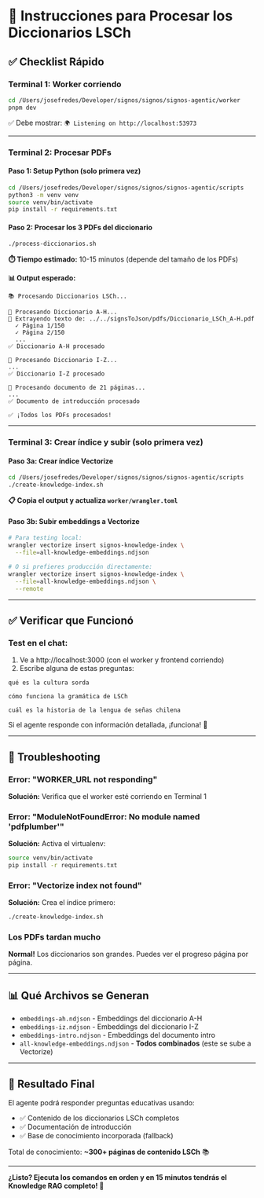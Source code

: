 # 🚀 Instrucciones para Procesar los Diccionarios LSCh

## ✅ Checklist Rápido

### Terminal 1: Worker corriendo
```bash
cd /Users/josefredes/Developer/signos/signos/signos-agentic/worker
pnpm dev
```
✅ Debe mostrar: `🌍 Listening on http://localhost:53973`

---

### Terminal 2: Procesar PDFs

#### Paso 1: Setup Python (solo primera vez)
```bash
cd /Users/josefredes/Developer/signos/signos/signos-agentic/scripts
python3 -m venv venv
source venv/bin/activate
pip install -r requirements.txt
```

#### Paso 2: Procesar los 3 PDFs del diccionario
```bash
./process-diccionarios.sh
```

**⏱️ Tiempo estimado:** 10-15 minutos (depende del tamaño de los PDFs)

**📊 Output esperado:**
```
📚 Procesando Diccionarios LSCh...

📄 Procesando Diccionario A-H...
📄 Extrayendo texto de: ../../signsToJson/pdfs/Diccionario_LSCh_A-H.pdf
  ✓ Página 1/150
  ✓ Página 2/150
  ...
✅ Diccionario A-H procesado

📄 Procesando Diccionario I-Z...
...
✅ Diccionario I-Z procesado

📄 Procesando documento de 21 páginas...
...
✅ Documento de introducción procesado

✅ ¡Todos los PDFs procesados!
```

---

### Terminal 3: Crear índice y subir (solo primera vez)

#### Paso 3a: Crear índice Vectorize
```bash
cd /Users/josefredes/Developer/signos/signos/signos-agentic/scripts
./create-knowledge-index.sh
```

**📋 Copia el output y actualiza `worker/wrangler.toml`**

#### Paso 3b: Subir embeddings a Vectorize
```bash
# Para testing local:
wrangler vectorize insert signos-knowledge-index \
  --file=all-knowledge-embeddings.ndjson

# O si prefieres producción directamente:
wrangler vectorize insert signos-knowledge-index \
  --file=all-knowledge-embeddings.ndjson \
  --remote
```

---

## ✅ Verificar que Funcionó

### Test en el chat:

1. Ve a http://localhost:3000 (con el worker y frontend corriendo)
2. Escribe alguna de estas preguntas:

```
qué es la cultura sorda
```

```
cómo funciona la gramática de LSCh
```

```
cuál es la historia de la lengua de señas chilena
```

Si el agente responde con información detallada, ¡funciona! 🎉

---

## 🐛 Troubleshooting

### Error: "WORKER_URL not responding"
**Solución:** Verifica que el worker esté corriendo en Terminal 1

### Error: "ModuleNotFoundError: No module named 'pdfplumber'"
**Solución:** Activa el virtualenv:
```bash
source venv/bin/activate
pip install -r requirements.txt
```

### Error: "Vectorize index not found"
**Solución:** Crea el índice primero:
```bash
./create-knowledge-index.sh
```

### Los PDFs tardan mucho
**Normal!** Los diccionarios son grandes. Puedes ver el progreso página por página.

---

## 📊 Qué Archivos se Generan

- `embeddings-ah.ndjson` - Embeddings del diccionario A-H
- `embeddings-iz.ndjson` - Embeddings del diccionario I-Z  
- `embeddings-intro.ndjson` - Embeddings del documento intro
- `all-knowledge-embeddings.ndjson` - **Todos combinados** (este se sube a Vectorize)

---

## 🎯 Resultado Final

El agente podrá responder preguntas educativas usando:
- ✅ Contenido de los diccionarios LSCh completos
- ✅ Documentación de introducción
- ✅ Base de conocimiento incorporada (fallback)

Total de conocimiento: **~300+ páginas de contenido LSCh** 📚

---

**¿Listo? Ejecuta los comandos en orden y en 15 minutos tendrás el Knowledge RAG completo! 🚀**

